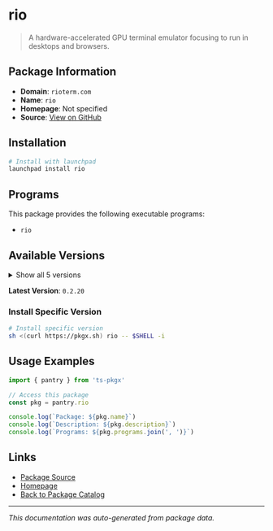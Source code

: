 # rio

> A hardware-accelerated GPU terminal emulator focusing to run in desktops and browsers.

## Package Information

- **Domain**: `rioterm.com`
- **Name**: `rio`
- **Homepage**: Not specified
- **Source**: [View on GitHub](https://github.com/pkgxdev/pantry/tree/main/projects/rioterm.com/package.yml)

## Installation

```bash
# Install with launchpad
launchpad install rio
```

## Programs

This package provides the following executable programs:

- `rio`

## Available Versions

<details>
<summary>Show all 5 versions</summary>

- `0.2.20`, `0.2.19`, `0.2.18`, `0.2.17`, `0.2.16`

</details>

**Latest Version**: `0.2.20`

### Install Specific Version

```bash
# Install specific version
sh <(curl https://pkgx.sh) rio -- $SHELL -i
```

## Usage Examples

```typescript
import { pantry } from 'ts-pkgx'

// Access this package
const pkg = pantry.rio

console.log(`Package: ${pkg.name}`)
console.log(`Description: ${pkg.description}`)
console.log(`Programs: ${pkg.programs.join(', ')}`)
```

## Links

- [Package Source](https://github.com/pkgxdev/pantry/tree/main/projects/rioterm.com/package.yml)
- [Homepage](#)
- [Back to Package Catalog](../../package-catalog.md)

---

*This documentation was auto-generated from package data.*
